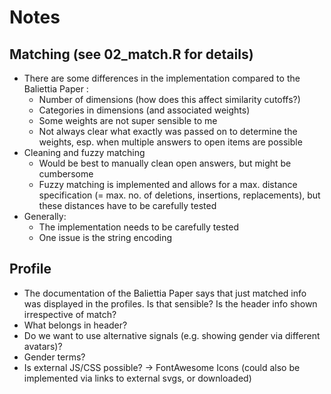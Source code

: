 # Notes

## Matching (see 02_match.R for details)
- There are some differences in the implementation compared to the Baliettia Paper :
    - Number of dimensions (how does this affect similarity cutoffs?)
    - Categories in dimensions (and associated weights)
    - Some weights are not super sensible to me
    - Not always clear what exactly was passed on to determine the weights, esp. when multiple answers to open items are possible
- Cleaning and fuzzy matching
    - Would be best to manually clean open answers, but might be cumbersome
    - Fuzzy matching is implemented and allows for a max. distance specification (= max. no. of deletions, insertions, replacements), but these distances have to be carefully tested
- Generally:
    - The implementation needs to be carefully tested
    - One issue is the string encoding

## Profile
- The documentation of the Baliettia Paper says that just matched info was displayed in the profiles. Is that sensible? Is the header info shown irrespective of match?
- What belongs in header?
- Do we want to use alternative signals (e.g. showing gender via different avatars)?
- Gender terms?
- Is external JS/CSS possible? -> FontAwesome Icons (could also be implemented via links to external svgs, or downloaded)
